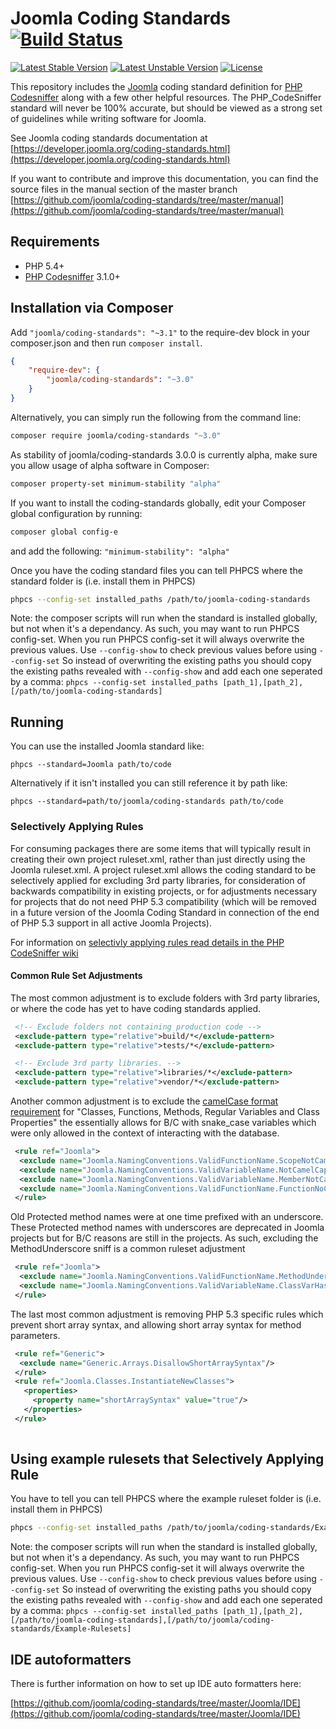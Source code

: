 Joomla Coding Standards [![Build Status](https://travis-ci.org/joomla/coding-standards.svg?branch=master)](https://travis-ci.org/joomla/coding-standards)
=======================

[![Latest Stable Version](https://poser.pugx.org/joomla/coding-standards/v/stable.svg)](https://packagist.org/packages/joomla/coding-standards) [![Latest Unstable Version](https://poser.pugx.org/joomla/coding-standards/v/unstable.svg)](https://packagist.org/packages/joomla/coding-standards) [![License](https://poser.pugx.org/joomla/coding-standards/license.svg)](https://packagist.org/packages/joomla/coding-standards)

This repository includes the [Joomla](https://developer.joomla.org) coding standard definition for [PHP Codesniffer](https://github.com/squizlabs/PHP_CodeSniffer) along with a few other helpful resources.  The PHP_CodeSniffer standard will never be 100% accurate, but should be viewed as a strong set of guidelines while writing software for Joomla.

See Joomla coding standards documentation at [https://developer.joomla.org/coding-standards.html](https://developer.joomla.org/coding-standards.html)

If you want to contribute and improve this documentation, you can find the source files in the manual section of the master branch [https://github.com/joomla/coding-standards/tree/master/manual](https://github.com/joomla/coding-standards/tree/master/manual)

## Requirements

* PHP 5.4+
* [PHP Codesniffer](https://github.com/squizlabs/PHP_CodeSniffer) 3.1.0+

## Installation via Composer

Add `"joomla/coding-standards": "~3.1"` to the require-dev block in your composer.json and then run `composer install`.

```json
{
    "require-dev": {
		"joomla/coding-standards": "~3.0"
	}
}
```

Alternatively, you can simply run the following from the command line:

```sh
composer require joomla/coding-standards "~3.0"
```

As stability of joomla/coding-standards 3.0.0 is currently alpha, make sure you allow usage of alpha software in Composer:

```bash
composer property-set minimum-stability "alpha"
```

If you want to install the coding-standards globally, edit your Composer global configuration by running:

```bash
composer global config-e
```

and add the following: `"minimum-stability": "alpha"`

Once you have the coding standard files you can tell PHPCS where the standard folder is (i.e. install them in PHPCS)
```sh
phpcs --config-set installed_paths /path/to/joomla-coding-standards
```
Note: the composer scripts will run when the standard is installed globally, but not when it's a dependancy. As such, you may want to run PHPCS config-set. When you run PHPCS config-set it will always overwrite the previous values. Use `--config-show` to check previous values before using `--config-set`
So instead of overwriting the existing paths you should copy the existing paths revealed with `--config-show` and add each one seperated by a comma:
`phpcs --config-set installed_paths [path_1],[path_2],[/path/to/joomla-coding-standards]`

## Running

You can use the installed Joomla standard like:

	phpcs --standard=Joomla path/to/code

Alternatively if it isn't installed you can still reference it by path like:

	phpcs --standard=path/to/joomla/coding-standards path/to/code

### Selectively Applying Rules

For consuming packages there are some items that will typically result in creating their own project ruleset.xml, rather than just directly using the Joomla ruleset.xml. A project ruleset.xml allows the coding standard to be selectively applied for excluding 3rd party libraries, for consideration of backwards compatibility in existing projects, or for adjustments necessary for projects that do not need PHP 5.3 compatibility (which will be removed in a future version of the Joomla Coding Standard in connection of the end of PHP 5.3 support in all active Joomla Projects).

For information on [selectivly applying rules read details in the PHP CodeSniffer wiki](https://github.com/squizlabs/PHP_CodeSniffer/wiki/Annotated-ruleset.xml#selectively-applying-rules)

#### Common Rule Set Adjustments

The most common adjustment is to exclude folders with 3rd party libraries, or where the code has yet to have coding standards applied.

```xml
 <!-- Exclude folders not containing production code -->
 <exclude-pattern type="relative">build/*</exclude-pattern>
 <exclude-pattern type="relative">tests/*</exclude-pattern>

 <!-- Exclude 3rd party libraries. -->
 <exclude-pattern type="relative">libraries/*</exclude-pattern>
 <exclude-pattern type="relative">vendor/*</exclude-pattern>
```

Another common adjustment is to exclude the [camelCase format requirement](https://developer.joomla.org/coding-standards/php-code.html) for "Classes, Functions, Methods, Regular Variables and Class Properties" the essentially allows for B/C with snake_case variables which were only allowed in the context of interacting with the database.

```xml
 <rule ref="Joomla">
  <exclude name="Joomla.NamingConventions.ValidFunctionName.ScopeNotCamelCaps"/>
  <exclude name="Joomla.NamingConventions.ValidVariableName.NotCamelCaps"/>
  <exclude name="Joomla.NamingConventions.ValidVariableName.MemberNotCamelCaps"/>
  <exclude name="Joomla.NamingConventions.ValidFunctionName.FunctionNoCapital"/>
 </rule>
```

Old Protected method names were at one time prefixed with an underscore. These Protected method names with underscores are deprecated in Joomla projects but for B/C reasons are still in the projects. As such, excluding the MethodUnderscore sniff is a common ruleset adjustment

```xml
 <rule ref="Joomla">
  <exclude name="Joomla.NamingConventions.ValidFunctionName.MethodUnderscore"/>
  <exclude name="Joomla.NamingConventions.ValidVariableName.ClassVarHasUnderscore"/>
 </rule>
```

The last most common adjustment is removing PHP 5.3 specific rules which prevent short array syntax, and allowing short array syntax for method parameters.

```xml
 <rule ref="Generic">
  <exclude name="Generic.Arrays.DisallowShortArraySyntax"/>
 </rule>
 <rule ref="Joomla.Classes.InstantiateNewClasses">
   <properties>
     <property name="shortArraySyntax" value="true"/>
   </properties>
 </rule>
 
```
## Using example rulesets that Selectively Applying Rule
You have to tell you can tell PHPCS where the example ruleset folder is (i.e. install them in PHPCS)
```sh
phpcs --config-set installed_paths /path/to/joomla/coding-standards/Example-Rulesets
```
Note: the composer scripts will run when the standard is installed globally, but not when it's a dependancy. As such, you may want to run PHPCS config-set. When you run PHPCS config-set it will always overwrite the previous values. Use `--config-show` to check previous values before using `--config-set`
So instead of overwriting the existing paths you should copy the existing paths revealed with `--config-show` and add each one seperated by a comma:
`phpcs --config-set installed_paths [path_1],[path_2],[/path/to/joomla-coding-standards],[/path/to/joomla/coding-standards/Example-Rulesets]`

## IDE autoformatters

There is further information on how to set up IDE auto formatters here: 

[https://github.com/joomla/coding-standards/tree/master/Joomla/IDE](https://github.com/joomla/coding-standards/tree/master/Joomla/IDE)

